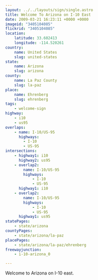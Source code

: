 ```yaml
---
layout: ../../layouts/sign/single.astro
title: Welcome To Arizona on I-10 East
date: 2009-03-21 16:23:11 +0000 +0000
imageid: "3405104085"
flickrid: "3405104085"
location:
    latitude: 33.602413
    longitude: -114.520261
country:
    name: United States
    slug: united-states
state:
    name: Arizona
    slug: arizona
county:
    name: La Paz County
    slug: la-paz
place:
    name: Ehrenberg
    slug: ehrenberg
tags:
    - welcome-sign
highway:
    - i10
    - us95
overlaps:
    - name: I-10/US-95
      highways:
        - I-10
        - US-95
intersections:
    - highway1: i10
      highway2: us95
    - overlap2:
        name: I-10/US-95
        highways:
            - I-10
            - US-95
      highway1: i10
    - overlap2:
        name: I-10/US-95
        highways:
            - I-10
            - US-95
      highway1: us95
statePages:
    - state/arizona
countyPages:
    - state/arizona/la-paz
placePages:
    - state/arizona/la-paz/ehrenberg
freewayjunction:
    - i-10-arizona_0

---
```

Welcome to Arizona on I-10 east.